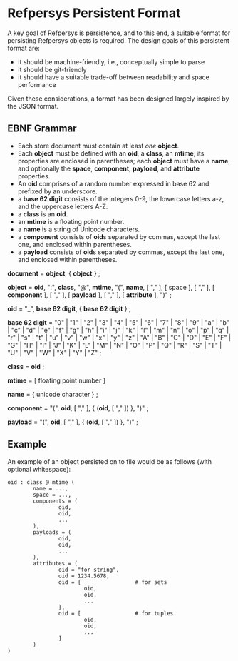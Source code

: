 # Refpersys Persistent Format

A key goal of Refpersys is persistence, and to this end, a suitable format for
persisting Refpersys objects is required. The design goals of this persistent
format are: 
  * it should be machine-friendly, i.e., conceptually simple to parse
  * it should be git-friendly
  * it should have a suitable trade-off between readability and space
    performance

Given these considerations, a format has been designed largely inspired by the
JSON format.

## EBNF Grammar

  * Each store document must contain at least *one* **object**.  
  * Each **object** must be defined with an **oid**, a **class**, an **mtime**; 
    its properties are enclosed in parentheses; each **object** must have a **name**, 
    and optionally the **space**, **component**, **payload**, and **attribute** 
    properties.  
  * An **oid** comprises of a random number expressed in base 62 and prefixed by
    an underscore.  
  * a **base 62 digit** consists of the integers 0-9, the lowercase letters a-z, 
    and the uppercase letters A-Z.  
  * a **class** is an **oid**.  
  * an **mtime** is a floating point number.  
  * a **name** is a string of Unicode characters.  
  * a **component** consists of **oid**s separated by commas, except the last
    one, and enclosed within parentheses.  
  * a **payload** consists of **oid**s separated by commas, except the last one,
    and enclosed within parentheses.


**document** = **object**, { **object** } ;

**object** = **oid**, ":", **class**, "@", **mtime**, "(", **name**, [ "," ],
           [ space ], [ "," ], [ **component** ], [ "," ], [ **payload** ], [ "," ], 
           [ **attribute** ], ")" ;

**oid** = "_", **base 62 digit**, { **base 62 digit** } ;

**base 62 digit** = "0" | "1" | "2" | "3" | "4" | "5" | "6" | "7" | "8" | "9"
                  | "a" | "b" | "c" | "d" | "e" | "f" | "g" | "h" | "i" | "j"
                  | "k" | "l" | "m" | "n" | "o" | "p" | "q" | "r" | "s" | "t"
                  | "u" | "v" | "w" | "x" | "y" | "z"
                  | "A" | "B" | "C" | "D" | "E" | "F" | "G" | "H" | "I" | "J"
                  | "K" | "L" | "M" | "N" | "O" | "P" | "Q" | "R" | "S" | "T"
                  | "U" | "V" | "W" | "X" | "Y" | "Z" ;

**class** = **oid** ;

**mtime** = [ floating point number ]

**name** = { unicode character } ;

**component** = "(", **oid**, [ "," ], { (**oid**, [ "," ]) }, ")" ;

**payload** = "(", **oid**, [ "," ], { (**oid**, [ "," ]) }, ")" ;


## Example

An example of an object persisted on to file would be as follows (with optional
whitespace):

```
oid : class @ mtime (
        name = ...,
        space = ...,
        components = (
                oid,
                oid,
                ...
        ),
        payloads = (
                oid,
                oid,
                ...
        ),
        attributes = (
                oid = "for string",
                oid = 1234.5678,
                oid = {                 # for sets
                        oid,
                        oid,
                        ...
                },
                oid = [                 # for tuples
                        oid,
                        oid,
                        ...
                ]
        )
)
```

